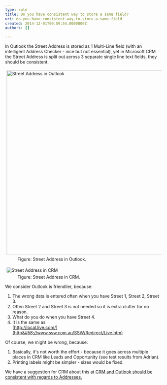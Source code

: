 ```yaml
---
type: rule
title: Do you have consistent way to store a same field?
uri: do-you-have-consistent-way-to-store-a-same-field
created: 2014-12-01T00:59:54.0000000Z
authors: []

---
```


 
In Outlook the Street Address is stored as 1 Multi-Line field (with an  intelligent Address Checker - nice but not essential), yet in Microsoft  CRM the Street Address is split out across 3 separate single line text  fields, they should be consistent.
 <dl class="goodImage"><dt> 
      <img alt="Street Address in Outlook" src="http&#58;//www.ssw.com.au/ssw/Standards/Rules/Images/GoodExample.jpg" style="margin&#58;5px;width&#58;600px;"> 
   </dt><dd>Figure&#58; Street Address in Outlook.</dd></dl><dl class="badImage"><dt> 
      <img alt="Street Address in CRM" src="http&#58;//www.ssw.com.au/ssw/Standards/Rules/Images/BadExample.jpg" style="margin&#58;5px;"> 
   </dt><dd>Figure&#58; Street Address in CRM.</dd></dl>
We consider Outlook is friendlier, because:

1. The wrong data is entered often when you have Street 1, Street 2, Street 3.
2. Often Street 2 and Street 3 is not needed so it is extra clutter for no reason.
3. What do you do when you have Street 4.
4. It is the same as <br>      [http://local.live.com/](http&#58;//www.ssw.com.au/SSW/Redirect/Live.htm)


Of course, we might be wrong, because:

1. Basically, it's not worth the effort - because it goes across multiple places in CRM like Leads and Opportunity (see test results from Adrian).
2. Printing labels might be simpler - sizes would be fixed.


We have a suggestion for CRM about this at     [CRM and Outlook should be consistent with regards to Addresses.](http&#58;//www.ssw.com.au/ssw/Standards/BetterSoftwareSuggestions/CRM.aspx#AddressConsistent)


